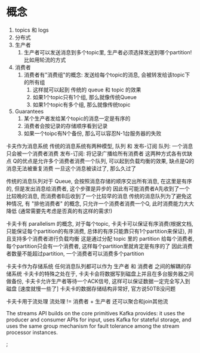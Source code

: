 # 概念 #
1. topics 和 logs
2. 分布式
3. 生产者
	1. 生产者可以发送消息到多个topic里, 生产者必须选择发送到哪个partition! 比如用轮流的方式
4. 消费者
	1. 消费者有"消费组"的概念: 发送给每个topic的消息, 会被转发给该topic下的所有组
		1. 这样就可以起到 传统的 queue 和 topic 的效果
		2. 如果1个topic只有1个组, 那么就像传统Queue
		3. 如果1个topic有多个组, 那么就像传统topic
5. Guarantees
	1. 某个生产者发给某个topic的消息一定是有序的
	2. 消费者会按记录的存储顺序看到记录
	3. 如果一个toipc有N个备份, 那么可以容忍N-1台服务器的失败

卡夫作为消息系统
传统的消息系统有两种模型, 队列 和 发布-订阅
队列: 一个消息只会被一个消费者消费
发布-订阅: 将记录广播给所有消费者
这两种方式各有优缺点
Q的优点是允许多个消费者消费一个队列, 可以起到负载均衡的效果, 缺点是Q的消息无法被重复消费
一旦这个消息被读过了, 那么久过了

传统的消息队列对于 Queue, 会按照消息存储的顺序交出所有消息, 在这里是有序的, 但是发出消息给消费者, 这个步骤是异步的
因此有可能消费者A先收到了一个比较晚的消息, 而消费者B后收到了一个比较早的消息
传统的消息队列为了避免这种情况, 有 "排他消费者" 的概念, 只允许一个消费者消费一个Q, 此时消费能力大大降低 (通常需要先考虑是否真的有这样的需求!)

卡夫卡有 parallelism 的概念, 对于每个topic, 卡夫卡可以保证有序消费(根据文档, 只能保证每个partition的有序消费, 总体的有序只能靠只有1个partition来保证), 并且支持多个消费者进行负载均衡
这是通过分配 topic 里的 partition 给每个消费者, 每个partition只会有一个消费者, 这样每个partition里就肯定是有序的了
因此消费者数量不能超过partition, 一个消费者可以消费多个partition

卡夫卡作为存储系统
任何消息队列都可以作为 生产者 和 消费者 之间的解耦的存储系统
卡夫卡的特殊之处在于, 卡夫卡会将数据写到磁盘上并且在多台服务器之间做备份, 卡夫卡允许生产者等待一个ACK信号, 这样可以保证数据一定完全写入到磁盘 [速度就慢一些了]
卡夫卡的数据存储结构非常好, 官方说50TB没问题

卡夫卡用于流处理
流处理 != 消费者 + 生产者
还可以聚合和join其他流

The streams API builds on the core primitives Kafka provides: it uses the producer and consumer APIs for input, uses Kafka for stateful storage, and uses the same group mechanism for fault tolerance among the stream processor instances.


;